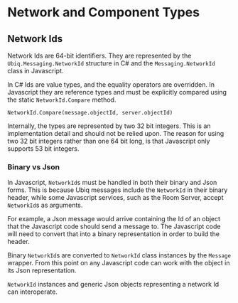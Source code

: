 # Network and Component Types

## Network Ids

Network Ids are 64-bit identifiers. They are represented by the `Ubiq.Messaging.NetworkId` structure in C# and the `Messaging.NetworkId` class in Javascript.

In C# Ids are value types, and the equality operators are overridden. In Javascript they are reference types and must be explicitly compared using the static `NetworkId.Compare` method.

```
NetworkId.Compare(message.objectId, server.objectId)
```

Internally, the types are represented by two 32 bit integers. This is an implementation detail and should not be relied upon. The reason for using two 32 bit integers rather than one 64 bit long, is that Javascript only supports 53 bit integers.

### Binary vs Json

In Javascript, `NetworkId`s must be handled in both their binary and Json forms. This is because Ubiq messages include the `NetworkId` in their binary header, while some Javascript services, such as the Room Server, accept `NetworkId`s as arguments. 

For example, a Json message would arrive containing the Id of an object that the Javascript code should send a message to. The Javascript code will need to convert that into a binary representation in order to build the header.

Binary `NetworkId`s are converted to `NetworkId` class instances by the `Message` wrapper. From this point on any Javascript code can work with the object in its Json representation.

`NetworkId` instances and generic Json objects representing a network Id can interoperate.
